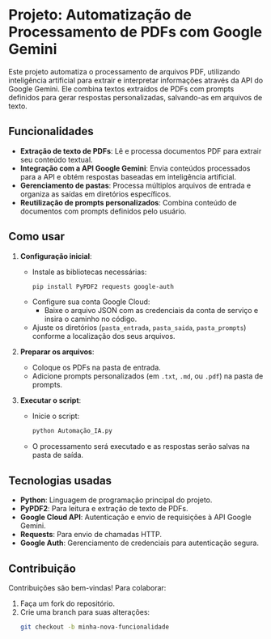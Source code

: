 # Projeto: **Automatização de Processamento de PDFs com Google Gemini**

Este projeto automatiza o processamento de arquivos PDF, utilizando inteligência artificial para extrair e interpretar informações através da API do Google Gemini. Ele combina textos extraídos de PDFs com prompts definidos para gerar respostas personalizadas, salvando-as em arquivos de texto.

## Funcionalidades
- **Extração de texto de PDFs**: Lê e processa documentos PDF para extrair seu conteúdo textual.
- **Integração com a API Google Gemini**: Envia conteúdos processados para a API e obtém respostas baseadas em inteligência artificial.
- **Gerenciamento de pastas**: Processa múltiplos arquivos de entrada e organiza as saídas em diretórios específicos.
- **Reutilização de prompts personalizados**: Combina conteúdo de documentos com prompts definidos pelo usuário.

## Como usar
1. **Configuração inicial**:
   - Instale as bibliotecas necessárias:
     ```bash
     pip install PyPDF2 requests google-auth
     ```
   - Configure sua conta Google Cloud:
     - Baixe o arquivo JSON com as credenciais da conta de serviço e insira o caminho no código.
   - Ajuste os diretórios (`pasta_entrada`, `pasta_saida`, `pasta_prompts`) conforme a localização dos seus arquivos.

2. **Preparar os arquivos**:
   - Coloque os PDFs na pasta de entrada.
   - Adicione prompts personalizados (em `.txt`, `.md`, ou `.pdf`) na pasta de prompts.

3. **Executar o script**:
   - Inicie o script:
     ```bash
     python Automação_IA.py
     ```
   - O processamento será executado e as respostas serão salvas na pasta de saída.

## Tecnologias usadas
- **Python**: Linguagem de programação principal do projeto.
- **PyPDF2**: Para leitura e extração de texto de PDFs.
- **Google Cloud API**: Autenticação e envio de requisições à API Google Gemini.
- **Requests**: Para envio de chamadas HTTP.
- **Google Auth**: Gerenciamento de credenciais para autenticação segura.

## Contribuição
Contribuições são bem-vindas! Para colaborar:
1. Faça um fork do repositório.
2. Crie uma branch para suas alterações:
   ```bash
   git checkout -b minha-nova-funcionalidade
